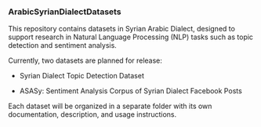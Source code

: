 ### ArabicSyrianDialectDatasets
This repository contains datasets in Syrian Arabic Dialect, designed to support research in Natural Language Processing (NLP) tasks such as topic detection and sentiment analysis.

Currently, two datasets are planned for release:

- Syrian Dialect Topic Detection Dataset

- ASASy: Sentiment Analysis Corpus of Syrian Dialect Facebook Posts

Each dataset will be organized in a separate folder with its own documentation, description, and usage instructions.
